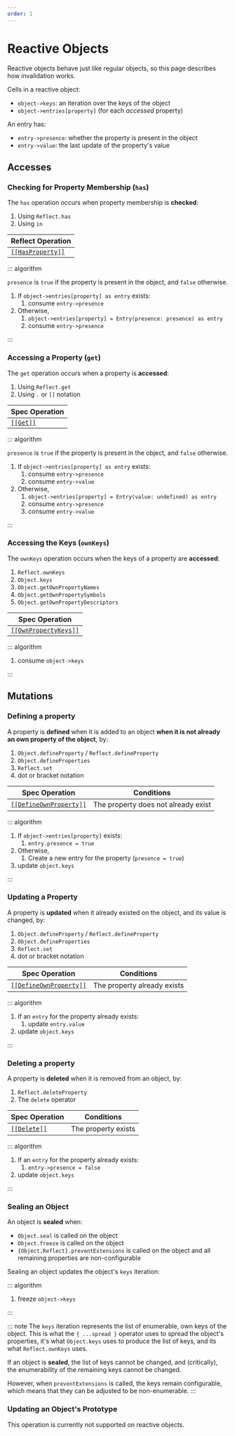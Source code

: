 ```yaml
---
order: 1
---
```


# Reactive Objects

Reactive objects behave just like regular objects, so this page describes how invalidation works.

Cells in a reactive object:

- `object->keys`: an iteration over the keys of the object
- `object->entries[property]` (for each _accessed_ property)

An entry has:

- `entry->presence`: whether the property is present in the object
- `entry->value`: the last update of the property's value

## Accesses

### Checking for Property Membership (`has`)

The `has` operation occurs when property membership is **checked**:

1. Using `Reflect.has`
2. Using `in`

| Reflect Operation                |
| -------------------------------- |
| [`[[HasProperty]]`][hasproperty] |

::: algorithm

`presence` is `true` if the property is present in the object, and `false` otherwise.

1. If `object->entries[property] as entry` exists:
   1. consume `entry->presence`
2. Otherwise,
   1. `object->entries[property] = Entry(presence: presence) as entry`
   2. consume `entry->presence`

:::

[hasproperty]: https://262.ecma-international.org/#sec-ordinary-object-internal-methods-and-internal-slots-hasproperty-p

### Accessing a Property (`get`)

The `get` operation occurs when a property is **accessed**:

1. Using `Reflect.get`
2. Using `.` or `[]` notation

| Spec Operation   |
| ---------------- |
| [`[[Get]]`][get] |

::: algorithm

`presence` is `true` if the property is present in the object, and `false` otherwise.

1. If `object->entries[property] as entry` exists:
   1. consume `entry->presence`
   1. consume `entry->value`
2. Otherwise,
   1. `object->entries[property] = Entry(value: undefined) as entry`
   2. consume `entry->presence`
   3. consume `entry->value`

:::

[get]: https://262.ecma-international.org/#sec-ordinary-object-internal-methods-and-internal-slots-get-p-receiver

### Accessing the Keys (`ownKeys`)

The `ownKeys` operation occurs when the keys of a property are **accessed**:

1. `Reflect.ownKeys`
2. `Object.keys`
3. `Object.getOwnPropertyNames`
4. `Object.getOwnPropertySymbols`
5. `Object.getOwnPropertyDescriptors`

| Spec Operation                           |
| ---------------------------------------- |
| [`[[OwnPropertyKeys]]`][ownpropertykeys] |

[ownpropertykeys]: https://262.ecma-international.org/#sec-ordinary-object-internal-methods-and-internal-slots-ownpropertykeys

::: algorithm

1. consume `object->keys`

:::

## Mutations

### Defining a property

A property is **defined** when it is added to an object **when it is not already an own property of
the object**, by:

1. `Object.defineProperty` / `Reflect.defineProperty`
2. `Object.defineProperties`
3. `Reflect.set`
4. dot or bracket notation

| Spec Operation                               | Conditions                          |
| -------------------------------------------- | ----------------------------------- |
| [`[[DefineOwnProperty]]`][defineownproperty] | The property does not already exist |

::: algorithm

1. If `object->entries[property]` exists:
   1. `entry.presence = true`
2. Otherwise,
   1. Create a new entry for the property (`presence = true`)
3. update `object.keys`

:::

### Updating a Property

A property is **updated** when it already existed on the object, and its value is changed, by:

1. `Object.defineProperty` / `Reflect.defineProperty`
2. `Object.defineProperties`
3. `Reflect.set`
4. dot or bracket notation

| Spec Operation                               | Conditions                  |
| -------------------------------------------- | --------------------------- |
| [`[[DefineOwnProperty]]`][defineownproperty] | The property already exists |

::: algorithm

1. If an `entry` for the property already exists:
   1. update `entry.value`
2. update `object.keys`

:::

[defineownproperty]: https://tc39.es/ecma262/#sec-proxy-object-internal-methods-and-internal-slots-defineownproperty-p-desc

### Deleting a property

A property is **deleted** when it is removed from an object, by:

1. `Reflect.deleteProperty`
2. The `delete` operator

| Spec Operation         | Conditions          |
| ---------------------- | ------------------- |
| [`[[Delete]]`][delete] | The property exists |

::: algorithm

1. If an `entry` for the property already exists:
   1. `entry->presence = false`
2. update `object.keys`

:::

[delete]: https://tc39.es/ecma262/#sec-proxy-object-internal-methods-and-internal-slots-delete-p

### Sealing an Object

An object is **sealed** when:

- `Object.seal` is called on the object
- `Object.freeze` is called on the object
- `{Object,Reflect}.preventExtensions` is called on the object and all remaining properties are
  non-configurable

Sealing an object updates the object's `keys` iteration:

::: algorithm

1. freeze `object->keys`

:::

::: note
The `keys` iteration represents the list of enumerable, own keys of the object. This is what the `{ ...spread }` operator uses to spread the object's properties, it's what `Object.keys` uses to
produce the list of keys, and its what `Reflect.ownKeys` uses.

If an object is **sealed**, the list of keys cannot be changed, and (critically), the enumerability
of the remaining keys cannot be changed.

However, when `preventExtensions` is called, the keys remain configurable, which means that they can
be adjusted to be non-enumerable.
:::

### Updating an Object's Prototype

This operation is currently not supported on reactive objects.
